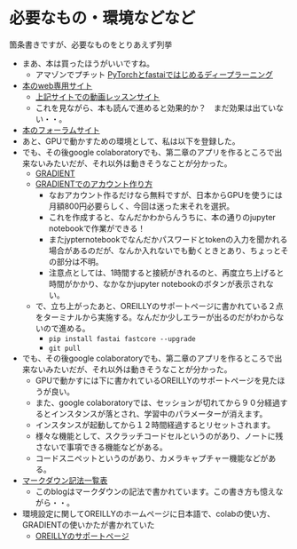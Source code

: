 # 必要なもの・環境などなど
  
  
箇条書きですが、必要なものをとりあえず列挙

* まあ、本は買ったほうがいいですね。
  * アマゾンでプチット [PyTorchとfastaiではじめるディープラーニング](https://www.amazon.co.jp/PyTorch%E3%81%A8fastai%E3%81%A7%E3%81%AF%E3%81%98%E3%82%81%E3%82%8B%E3%83%87%E3%82%A3%E3%83%BC%E3%83%97%E3%83%A9%E3%83%BC%E3%83%8B%E3%83%B3%E3%82%B0-%E2%80%95%E3%82%A8%E3%83%B3%E3%82%B8%E3%83%8B%E3%82%A2%E3%81%AE%E3%81%9F%E3%82%81%E3%81%AEAI%E3%82%A2%E3%83%97%E3%83%AA%E3%82%B1%E3%83%BC%E3%82%B7%E3%83%A7%E3%83%B3%E9%96%8B%E7%99%BA-Jeremy-Howard/dp/4873119421/ref=sr_1_1?__mk_ja_JP=%E3%82%AB%E3%82%BF%E3%82%AB%E3%83%8A&dchild=1&keywords=fastai&qid=1625885987&sr=8-1)
* [本のweb専用サイト](https://book.fast.ai/)
  * [上記サイトでの動画レッスンサイト](https://course.fast.ai/videos/?lesson=1)
  * これを見ながら、本も読んで進めると効果的か？　まだ効果は出ていない・・。
* [本のフォーラムサイト](https://forums.fast.ai/)
* あと、GPUで動かすための環境として、私は以下を登録した。
* でも、その後google colaboratoryでも、第二章のアプリを作るところで出来ないみたいだが、それ以外は動きそうなことが分かった。
  * [GRADIENT](https://console.paperspace.com/signup?gradient=true)
  * [GRADIENTでのアカウント作り方](https://course.fast.ai/start_gradient)
    * なおアカウント作るだけなら無料ですが、日本からGPUを使うには月額800円必要らしく、今回は迷った末それを選択。
    * これを作成すると、なんだかわからんうちに、本の通りのjupyter notebookで作業ができる！
    * またjypternotebookでなんだかパスワードとtokenの入力を聞かれる場合があるのだが、なんか入れないでも動くときとあり、ちょっとその部分は不明。
    * 注意点としては、1時間すると接続がきれるのと、再度立ち上げると時間がかかり、なかなかjupyter notebookのボタンが表示されない。
  * で、立ち上がったあと、OREILLYのサポートページに書かれている２点をターミナルから実施する。なんだか少しエラーが出るのだがわからないので進める。
    * ```pip install fastai fastcore --upgrade```
    * ```git pull```
* でも、その後google colaboratoryでも、第二章のアプリを作るところで出来ないみたいだが、それ以外は動きそうなことが分かった。
  * GPUで動かすには下に書かれているOREILLYのサポートページを見たほうが良い。
  * また、google colaboratoryでは、セッションが切れてから９０分経過するとインスタンスが落とされ、学習中のパラメーターが消えます。
  * インスタンスが起動してから１２時間経過するとリセットされます。
  * 様々な機能として、スクラッチコードセルというのがあり、ノートに残さないで事項できる機能などがある。
  * コードスニペットというのがあり、カメラキャプチャー機能などがある。
* [マークダウン記法一覧表](https://qiita.com/kamorits/items/6f342da395ad57468ae3)
  * このblogはマークダウンの記法で書かれています。この書き方も憶えながら・・。 
* 環境設定に関してOREILLYのホームページに日本語で、colabの使い方、GRADIENTの使いかたが書かれていた
  * [OREILLYのサポートページ](https://oreilly-japan.github.io/fastai_book_jp/)
